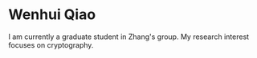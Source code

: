 # Wenhui Qiao

I am currently a graduate student in Zhang's group. My research interest focuses on cryptography.